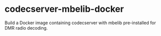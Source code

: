 # codecserver-mbelib-docker
Build a Docker image containing codecserver with mbelib pre-installed for DMR radio decoding.
